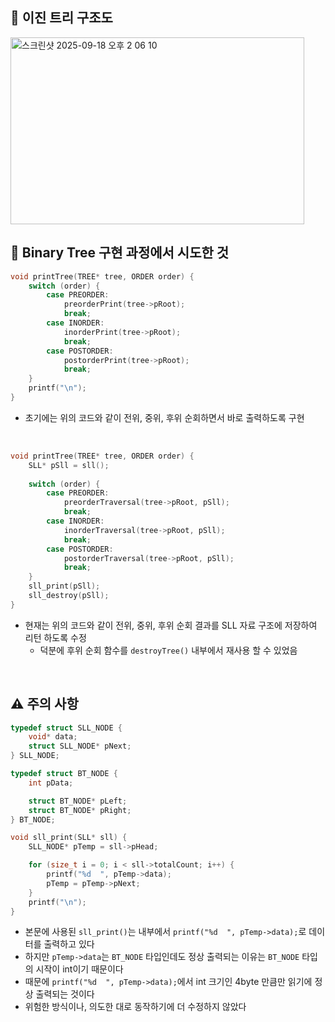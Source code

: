 ## 🧪 이진 트리 구조도
<img width="470" height="299" alt="스크린샷 2025-09-18 오후 2 06 10" src="https://github.com/user-attachments/assets/9d4c1b37-b796-40b6-812b-7a5a9ce6edf4" />

<br>

## 🧪 Binary Tree 구현 과정에서 시도한 것
```C
void printTree(TREE* tree, ORDER order) {
	switch (order) {
		case PREORDER: 
			preorderPrint(tree->pRoot);		
			break;
		case INORDER: 
			inorderPrint(tree->pRoot);
			break;
		case POSTORDER: 
			postorderPrint(tree->pRoot);	
			break;
	}
    printf("\n");
}
```
- 초기에는 위의 코드와 같이 전위, 중위, 후위 순회하면서 바로 출력하도록 구현

<br>

```c
void printTree(TREE* tree, ORDER order) {
	SLL* pSll = sll();
		
	switch (order) {
		case PREORDER: 
			preorderTraversal(tree->pRoot, pSll);		
			break;
		case INORDER: 
			inorderTraversal(tree->pRoot, pSll);
			break;
		case POSTORDER: 
			postorderTraversal(tree->pRoot, pSll);	
			break;
	}
    sll_print(pSll);
	sll_destroy(pSll);
}
```

- 현재는 위의 코드와 같이 전위, 중위, 후위 순회 결과를 SLL 자료 구조에 저장하여 리턴 하도록 수정
    - 덕분에 후위 순회 함수를 `destroyTree()` 내부에서 재사용 할 수 있었음

<br>

## ⚠️ 주의 사항

```c
typedef struct SLL_NODE {
	void* data;
	struct SLL_NODE* pNext;
} SLL_NODE;

typedef struct BT_NODE {
	int pData;

	struct BT_NODE* pLeft;
	struct BT_NODE* pRight;
} BT_NODE;

void sll_print(SLL* sll) {
	SLL_NODE* pTemp = sll->pHead;

	for (size_t i = 0; i < sll->totalCount; i++) {
		printf("%d  ", pTemp->data);
		pTemp = pTemp->pNext;
	}
	printf("\n");
}
```

- 본문에 사용된 `sll_print()`는 내부에서 `printf("%d  ", pTemp->data);`로 데이터를 출력하고 있다
- 하지만 `pTemp->data`는 `BT_NODE` 타입인데도 정상 출력되는 이유는 `BT_NODE` 타입의 시작이 int이기 때문이다
- 때문에 `printf("%d  ", pTemp->data);`에서 int 크기인 4byte 만큼만 읽기에 정상 출력되는 것이다
- 위험한 방식이나, 의도한 대로 동작하기에 더 수정하지 않았다


